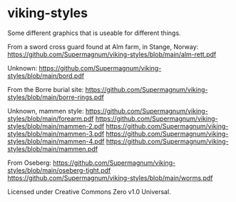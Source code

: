 # viking-styles
Some different graphics that is useable for different things.

From a sword cross guard found at Alm farm, in Stange, Norway:
https://github.com/Supermagnum/viking-styles/blob/main/alm-rett.pdf

Unknown:
https://github.com/Supermagnum/viking-styles/blob/main/bord.pdf

From the Borre burial site:
https://github.com/Supermagnum/viking-styles/blob/main/borre-rings.pdf

Unknown, mammen style:
https://github.com/Supermagnum/viking-styles/blob/main/forearm.pdf
https://github.com/Supermagnum/viking-styles/blob/main/mammen-2.pdf
https://github.com/Supermagnum/viking-styles/blob/main/mammen-3.pdf
https://github.com/Supermagnum/viking-styles/blob/main/mammen-4.pdf
https://github.com/Supermagnum/viking-styles/blob/main/mammen.pdf

From Oseberg:
https://github.com/Supermagnum/viking-styles/blob/main/oseberg-tight.pdf
https://github.com/Supermagnum/viking-styles/blob/main/worms.pdf

Licensed under Creative Commons Zero v1.0 Universal.
